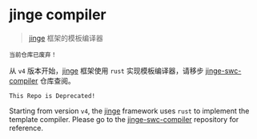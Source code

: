 # jinge compiler

> [jinge](https://github.com/jingeweb/jinge) 框架的模板编译器

`当前仓库已废弃！`

从 `v4` 版本开始，[jinge](https://github.com/jingeweb/jinge) 框架使用 `rust` 实现模板编译器，请移步 [jinge-swc-compiler](https://github.com/jingeweb/jinge-swc-compiler) 仓库查阅。

`This Repo is Deprecated! `

Starting from version `v4`, the [jinge](https://github.com/jingeweb/jinge) framework uses `rust` to implement the template compiler. Please go to the [jinge-swc-compiler](https://github.com/jingeweb/jinge-swc-compiler) repository for reference.
